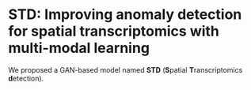 # STD: Improving anomaly detection for spatial transcriptomics with multi-modal learning
We proposed a GAN-based model named <b>STD</b> (<b>S</b>patial <b>T</b>ranscriptomics <b>d</b>etection).
